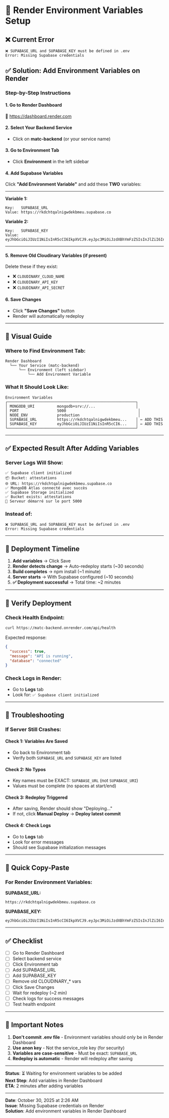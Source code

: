 # 🔧 Render Environment Variables Setup

## ❌ Current Error
```
❌ SUPABASE_URL and SUPABASE_KEY must be defined in .env
Error: Missing Supabase credentials
```

## ✅ Solution: Add Environment Variables on Render

### Step-by-Step Instructions

#### 1. Go to Render Dashboard
🔗 https://dashboard.render.com

#### 2. Select Your Backend Service
- Click on **matc-backend** (or your service name)

#### 3. Go to Environment Tab
- Click **Environment** in the left sidebar

#### 4. Add Supabase Variables

Click **"Add Environment Variable"** and add these **TWO** variables:

---

**Variable 1:**
```
Key:   SUPABASE_URL
Value: https://rkdchtqalnigwdekbmeu.supabase.co
```

**Variable 2:**
```
Key:   SUPABASE_KEY
Value: eyJhbGciOiJIUzI1NiIsInR5cCI6IkpXVCJ9.eyJpc3MiOiJzdXBhYmFzZSIsInJlZiI6InJrZGNodHFhbG5pZ3dkZWtibWV1Iiwicm9sZSI6ImFub24iLCJpYXQiOjE3NjE3NjUwODYsImV4cCI6MjA3NzM0MTA4Nn0.2OqpRvjyQR5QSYpjjqIir78tpGGUJENYY68rDsF07iY
```

---

#### 5. Remove Old Cloudinary Variables (if present)

Delete these if they exist:
- ❌ `CLOUDINARY_CLOUD_NAME`
- ❌ `CLOUDINARY_API_KEY`
- ❌ `CLOUDINARY_API_SECRET`

#### 6. Save Changes
- Click **"Save Changes"** button
- Render will automatically redeploy

---

## 📸 Visual Guide

### Where to Find Environment Tab:
```
Render Dashboard
  └── Your Service (matc-backend)
      └── Environment (left sidebar)
          └── Add Environment Variable
```

### What It Should Look Like:
```
Environment Variables
┌─────────────────────────────────────────────────────────┐
│ MONGODB_URI          mongodb+srv://...                  │
│ PORT                 5000                                │
│ NODE_ENV             production                          │
│ SUPABASE_URL         https://rkdchtqalnigwdekbmeu...    │ ← ADD THIS
│ SUPABASE_KEY         eyJhbGciOiJIUzI1NiIsInR5cCI6...    │ ← ADD THIS
└─────────────────────────────────────────────────────────┘
```

---

## ✅ Expected Result After Adding Variables

### Server Logs Will Show:
```
✅ Supabase client initialized
📦 Bucket: attestations
🌐 URL: https://rkdchtqalnigwdekbmeu.supabase.co
✅ MongoDB Atlas connecté avec succès
✅ Supabase Storage initialized
✅ Bucket exists: attestations
🚀 Serveur démarré sur le port 5000
```

### Instead of:
```
❌ SUPABASE_URL and SUPABASE_KEY must be defined in .env
Error: Missing Supabase credentials
```

---

## 🔄 Deployment Timeline

1. **Add variables** → Click Save
2. **Render detects change** → Auto-redeploy starts (~30 seconds)
3. **Build completes** → npm install (~1 minute)
4. **Server starts** → With Supabase configured (~10 seconds)
5. **✅ Deployment successful** → Total time: ~2 minutes

---

## 🧪 Verify Deployment

### Check Health Endpoint:
```bash
curl https://matc-backend.onrender.com/api/health
```

Expected response:
```json
{
  "success": true,
  "message": "API is running",
  "database": "connected"
}
```

### Check Logs in Render:
- Go to **Logs** tab
- Look for: `✅ Supabase client initialized`

---

## 🐛 Troubleshooting

### If Server Still Crashes:

#### Check 1: Variables Are Saved
- Go back to Environment tab
- Verify both `SUPABASE_URL` and `SUPABASE_KEY` are listed

#### Check 2: No Typos
- Key names must be EXACT: `SUPABASE_URL` (not `SUPABASE_URI`)
- Values must be complete (no spaces at start/end)

#### Check 3: Redeploy Triggered
- After saving, Render should show "Deploying..."
- If not, click **Manual Deploy** → **Deploy latest commit**

#### Check 4: Check Logs
- Go to **Logs** tab
- Look for error messages
- Should see Supabase initialization messages

---

## 📝 Quick Copy-Paste

### For Render Environment Variables:

**SUPABASE_URL:**
```
https://rkdchtqalnigwdekbmeu.supabase.co
```

**SUPABASE_KEY:**
```
eyJhbGciOiJIUzI1NiIsInR5cCI6IkpXVCJ9.eyJpc3MiOiJzdXBhYmFzZSIsInJlZiI6InJrZGNodHFhbG5pZ3dkZWtibWV1Iiwicm9sZSI6ImFub24iLCJpYXQiOjE3NjE3NjUwODYsImV4cCI6MjA3NzM0MTA4Nn0.2OqpRvjyQR5QSYpjjqIir78tpGGUJENYY68rDsF07iY
```

---

## ✅ Checklist

- [ ] Go to Render Dashboard
- [ ] Select backend service
- [ ] Click Environment tab
- [ ] Add SUPABASE_URL
- [ ] Add SUPABASE_KEY
- [ ] Remove old CLOUDINARY_* vars
- [ ] Click Save Changes
- [ ] Wait for redeploy (~2 min)
- [ ] Check logs for success messages
- [ ] Test health endpoint

---

## 🎯 Important Notes

1. **Don't commit .env file** - Environment variables should only be in Render Dashboard
2. **Use anon key** - Not the service_role key (for security)
3. **Variables are case-sensitive** - Must be exact: `SUPABASE_URL`
4. **Redeploy is automatic** - Render will redeploy after saving

---

**Status**: ⏳ Waiting for environment variables to be added  
**Next Step**: Add variables in Render Dashboard  
**ETA**: 2 minutes after adding variables  

---

**Date**: October 30, 2025 at 2:26 AM  
**Issue**: Missing Supabase credentials on Render  
**Solution**: Add environment variables in Render Dashboard
